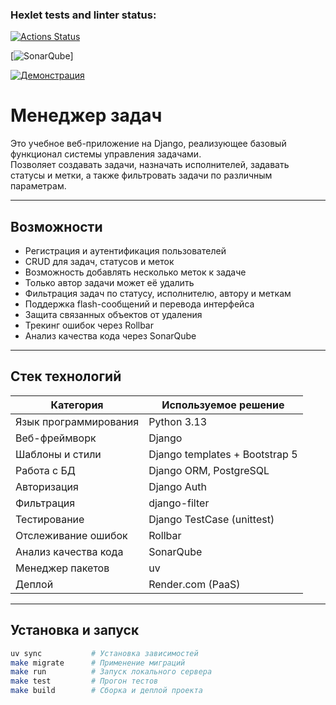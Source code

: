 ### Hexlet tests and linter status:
[![Actions Status](https://github.com/rssolgaleo/python-project-52/actions/workflows/hexlet-check.yml/badge.svg)](https://github.com/rssolgaleo/python-project-52/actions)

[![SonarQube](https://sonarcloud.io/summary/new_code?id=rssolgaleo_python-project-52)]

[![Демонстрация](https://img.shields.io/badge/Веб--приложение-🔗-blue)](https://python-project-52-tt0j.onrender.com/)

# Менеджер задач
Это учебное веб-приложение на Django, реализующее базовый функционал системы управления задачами.  
Позволяет создавать задачи, назначать исполнителей, задавать статусы и метки, а также фильтровать задачи по различным параметрам.

---

## Возможности

- Регистрация и аутентификация пользователей
- CRUD для задач, статусов и меток
- Возможность добавлять несколько меток к задаче
- Только автор задачи может её удалить
- Фильтрация задач по статусу, исполнителю, автору и меткам
- Поддержка flash-сообщений и перевода интерфейса
- Защита связанных объектов от удаления
- Трекинг ошибок через Rollbar
- Анализ качества кода через SonarQube

---

## Стек технологий

| Категория             | Используемое решение             |
|-----------------------|----------------------------------|
| Язык программирования | Python 3.13                      |
| Веб-фреймворк         | Django                           |
| Шаблоны и стили       | Django templates + Bootstrap 5   |
| Работа с БД           | Django ORM, PostgreSQL           |
| Авторизация           | Django Auth                      |
| Фильтрация            | django-filter                    |
| Тестирование          | Django TestCase (unittest)       |
| Отслеживание ошибок   | Rollbar                          |
| Анализ качества кода  | SonarQube                        |
| Менеджер пакетов      | uv                               |
| Деплой                | Render.com (PaaS)                |

---

## Установка и запуск

```bash
uv sync           # Установка зависимостей
make migrate      # Применение миграций
make run          # Запуск локального сервера
make test         # Прогон тестов
make build        # Сборка и деплой проекта
